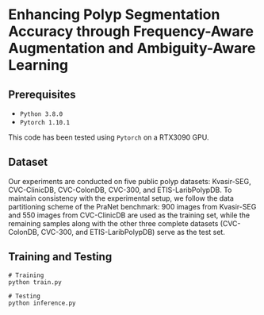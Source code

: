 # Enhancing Polyp Segmentation Accuracy through Frequency-Aware Augmentation and Ambiguity-Aware Learning

## Prerequisites

- `Python 3.8.0`
- `Pytorch 1.10.1`

This code has been tested using `Pytorch` on a RTX3090 GPU.

## Dataset

Our experiments are conducted on five public polyp datasets: Kvasir-SEG, CVC-ClinicDB, CVC-ColonDB, CVC-300, and ETIS-LaribPolypDB. To maintain consistency with the experimental setup, we follow the data partitioning scheme of the PraNet benchmark: 900 images from Kvasir-SEG and 550 images from CVC-ClinicDB are used as the training set, while the remaining samples along with the other three complete datasets (CVC-ColonDB, CVC-300, and ETIS-LaribPolypDB) serve as the test set.

## Training and Testing
```
# Training
python train.py

# Testing
python inference.py
```

